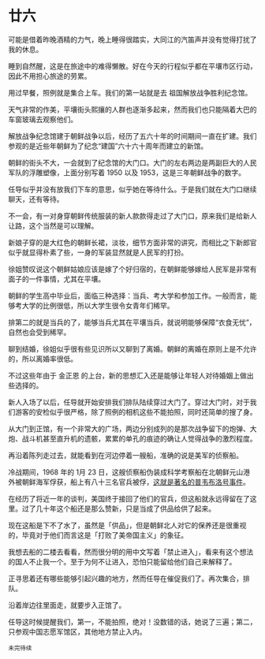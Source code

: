 # 廿六

可能是借着昨晚酒精的力气，晚上睡得很踏实，大同江的汽笛声并没有觉得打扰了我的休息。

睡到自然醒，这是在旅途中的难得懒散。好在今天的行程似乎都在平壤市区行动，因此不用担心旅途的劳累。

用过早餐，照例就是集合上车。我们的第一站就是去 祖国解放战争胜利纪念馆。

天气非常的作美，平壤街头熙攘的人群也逐渐多起来，然而我们也只能隔着大巴的车窗玻璃去观察他们。

解放战争纪念馆建于朝鲜战争以后，经历了五六十年的时间期间一直在扩建。我们参观的是近些年朝鲜为了纪念“建国”六十六十周年而建立的新馆。

朝鲜的街头不大，一会就到了纪念馆的大门口。大门的左右两边是两副巨大的人民军队的浮雕塑像，上面分别写着 1950 以及 1953，这是三年朝鲜战争的数字。

任导似乎并没有放我们下车的意思，似乎她在等待什么。于是我们就在大门口继续聊天，还有等待。

不一会，有一对身穿朝鲜传统服装的新人款款得走过了大门口，原来我们是给新人让路，这个当然是可以理解。

新娘子穿的是大红色的朝鲜长裙，淡妆，细节方面非常的讲究，而相比之下新郎官似乎就显得朴素了些，一身的军装显然就是人民军的打扮。

徐姐赞叹说这个朝鲜姑娘应该是嫁了个好归宿的，在朝鲜能够嫁给人民军是非常有面子的一件事情，尤其在平壤。

朝鲜的学生高中毕业后，面临三种选择：当兵、考大学和参加工作。一般而言，能够考大学的比例很低，所以大学生很令女青年们稀罕。

排第二的就是当兵的了，能够当兵尤其在平壤当兵，就说明能够保障“衣食无忧”，自然也会受到稀罕。

聊到结婚，徐姐似乎很有些见识所以又聊到了离婚。朝鲜的离婚在原则上是不允许的，所以离婚率很低。

不过这些年由于 金正恩 的上台，新的思想汇入还是能够让年轻人对待婚姻上做出些选择的。

新人入场了以后，任导就开始安排我们排队陆续穿过大门了。穿过大门时，对于我们游客的安检似乎很严格，除了照例的相机这些不能拍照，同时还简单的搜了身。

从大门到正馆，有一个非常大的广场，两边分别成列的是那次战争留下的炮弹、大炮、战斗机甚至直升机的遗骸，累累的单孔的痕迹的确让人觉得战争的激烈程度。

再沿着陈列走过去，就能看到在河边停着一艘船，准确的说是美军的侦察船。

冷战期间，1968 年的 1月 23 日，这艘侦察船伪装成科学考察船在北朝鲜元山港外被朝鲜海军俘获，船上有八十三名官兵被俘，[这就是著名的普韦布洛号事件](https://zh.wikipedia.org/wiki/%E6%99%AE%E9%9F%8B%E5%B8%83%E6%B4%9B%E8%99%9F%E9%80%9A%E7%94%A8%E7%92%B0%E5%A2%83%E7%A0%94%E7%A9%B6%E8%89%A6)。

在经历了将近一年的谈判，美国终于接回了他们的官兵，但这船就永远得留在了这里。过了几十年这个船还是那么赞新，只是当成了供品给供了起来。

现在这船是下不了水了，虽然是「供品」，但是朝鲜北人对它的保养还是很重视的，毕竟对于他们而言这是「打败了美帝国主义」的象征。

我想去船的二楼去看看，然而很分明的用中文写着「禁止进入」，看来有这个想法的国人不止我一个。至于为何不让进入，恐怕只能留给他们自己来解释了。

正寻思着还有哪些能够引起兴趣的地方，然而任导在催促我们了。再次集合，排队。

沿着岸边往里面走，就要步入正馆了。

任导这时候提醒我们，第一，不能拍照，绝对！没数错的话，她说了三遍；第二，只参观中国志愿军馆区，其他地方禁止入内。

`未完待续`



